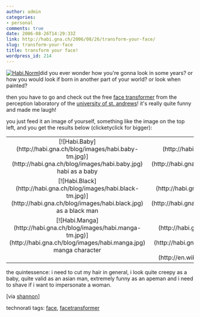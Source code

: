 ```yaml
---
author: admin
categories:
- personal
comments: true
date: 2006-08-26T14:29:33Z
link: http://habi.gna.ch/2006/08/26/transform-your-face/
slug: transform-your-face
title: transform your face!
wordpress_id: 214
---
```


[![Habi.Norml](http://habi.gna.ch/blog/images/habi.norml-tm.jpg)](http://habi.gna.ch/blog/images/habi.norml.jpg)did you ever wonder how you're gonna look in some years? or how you would look if born in another part of your world? or look when painted?
  
then you have to go and check out the free [face transformer](http://www.dcs.st-and.ac.uk/~morph/Transformer/index.html) from the perception laboratory of the [university of st. andrews](http://www.st-andrews.ac.uk/)! it's really  quite funny and made me laugh!
  
you just feed it an image of yourself, something like the image on the top left, and you get the results below (clicketyclick for bigger):



  




<table >

<tr >
	
<td align="center" valign="top" >[![Habi.Baby](http://habi.gna.ch/blog/images/habi.baby-tm.jpg)](http://habi.gna.ch/blog/images/habi.baby.jpg)  
habi as a baby
</td>
	
<td align="center" valign="top" >[![Habi.Child](http://habi.gna.ch/blog/images/habi.child-tm.jpg)](http://habi.gna.ch/blog/images/habi.child.jpg)  
as a child
</td>
	
<td align="center" valign="top" >[![Habi.Teenage](http://habi.gna.ch/blog/images/habi.teenage-tm.jpg)](http://habi.gna.ch/blog/images/habi.teenage.jpg)  
as a teenager
</td>
     
<td align="center" valign="top" >[![Habi.Old](http://habi.gna.ch/blog/images/habi.old-tm.jpg)](http://habi.gna.ch/blog/images/habi.old.jpg)  
as an old man
</td>

</tr>

<tr >
     
<td align="center" valign="top" >[![Habi.Black](http://habi.gna.ch/blog/images/habi.black-tm.jpg)](http://habi.gna.ch/blog/images/habi.black.jpg)  
as a black man
</td>
     
<td align="center" valign="top" >[![Habi.Eastasian](http://habi.gna.ch/blog/images/habi.eastasian-tm.jpg)](http://habi.gna.ch/blog/images/habi.eastasian.jpg)  
as an asian man
</td>
     
<td align="center" valign="top" >[![Habi.Apeman](http://habi.gna.ch/blog/images/habi.apeman-tm.jpg)](http://habi.gna.ch/blog/images/habi.apeman.jpg)  
as an apeman
</td>
     
<td align="center" valign="top" >[![Habi.Female](http://habi.gna.ch/blog/images/habi.female-tm.jpg)](http://habi.gna.ch/blog/images/habi.female.jpg)  
as a woman
</td>
</tr>

<tr >
     
<td align="center" valign="top" >[![Habi.Manga](http://habi.gna.ch/blog/images/habi.manga-tm.jpg)](http://habi.gna.ch/blog/images/habi.manga.jpg)  
manga character
</td>
     
<td align="center" valign="top" >[![Habi.Boticelli](http://habi.gna.ch/blog/images/habi.boticelli-tm.jpg)](http://habi.gna.ch/blog/images/habi.boticelli.jpg)  
painted by   
[boticelli](http://en.wikipedia.org/wiki/Sandro_Botticelli)
</td>
     
<td align="center" valign="top" >[![Habi.Modigliani](http://habi.gna.ch/blog/images/habi.modigliani-tm.jpg)](http://habi.gna.ch/blog/images/habi.modigliani.jpg)  
painted by   
[modigliani](http://en.wikipedia.org/wiki/Amedeo_Modigliani)
</td>
     
<td align="center" valign="top" >
</td>
</tr>
</table>






the quintessence: i need to cut my hair in general, i look quite creepy as a baby, quite valid as an asian man, extremely funny as an apeman and i need to shave if i want to impersonate a woman.


[via [shannon](http://www.zentastic.com/entries/200608161502.html)]









technorati tags: [face](http://www.technorati.com/tag/face), [facetransformer](http://www.technorati.com/tag/facetransformer)

